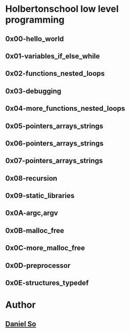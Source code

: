 # Holbertonschool low level programming #

## 0x00-hello_world

## 0x01-variables_if_else_while

## 0x02-functions_nested_loops

## 0x03-debugging

## 0x04-more_functions_nested_loops

## 0x05-pointers_arrays_strings

## 0x06-pointers_arrays_strings

## 0x07-pointers_arrays_strings

## 0x08-recursion

## 0x09-static_libraries

## 0x0A-argc,argv

## 0x0B-malloc_free

## 0x0C-more_malloc_free

## 0x0D-preprocessor

## 0x0E-structures_typedef

# Author

## [Daniel So](http://github.com/djso89)
